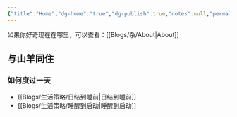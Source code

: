 ```yaml
---
{"title":"Home","dg-home":"true","dg-publish":true,"notes":null,"permalink":"/Blogs/杂/Home/","tags":["gardenEntry"],"dgPassFrontmatter":true,"created":"2025-04-16T13:33:44.858+08:00","updated":"2025-04-16T17:36:57.428+08:00"}
---
```



如果你好奇现在在哪里，可以查看：[[Blogs/杂/About\|About]]

## 与山羊同住

### 如何度过一天

- [[Blogs/生活策略/日结到睡前\|日结到睡前]]
- [[Blogs/生活策略/睡醒到启动\|睡醒到启动]]
